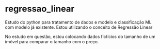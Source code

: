# regressao_linear
Estudo do python para tratamento de dados e modelo e classificação ML com modelo já existente.
Estou utilizando o conceito de Regressão Linear


No estudo em questão, estou colocando dados fictícios do tamanho de um imóvel para comparar o tamanho com o preço.
